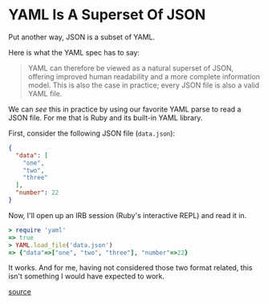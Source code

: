 # YAML Is A Superset Of JSON

Put another way, JSON is a subset of YAML.

Here is what the YAML spec has to say:

> YAML can therefore be viewed as a natural superset of JSON, offering improved
> human readability and a more complete information model. This is also the
> case in practice; every JSON file is also a valid YAML file.

We can _see_ this in practice by using our favorite YAML parse to read a JSON
file. For me that is Ruby and its built-in YAML library.

First, consider the following JSON file (`data.json`):

```json
{
  "data": [
    "one",
    "two",
    "three"
  ],
  "number": 22
}
```

Now, I'll open up an IRB session (Ruby's interactive REPL) and read it in.

```ruby
> require 'yaml'
=> true
> YAML.load_file('data.json')
=> {"data"=>["one", "two", "three"], "number"=>22}
```

It works. And for me, having not considered those two format related, this
isn't something I would have expected to work.

[source](http://yaml.org/spec/1.2/spec.html#id2759572)
